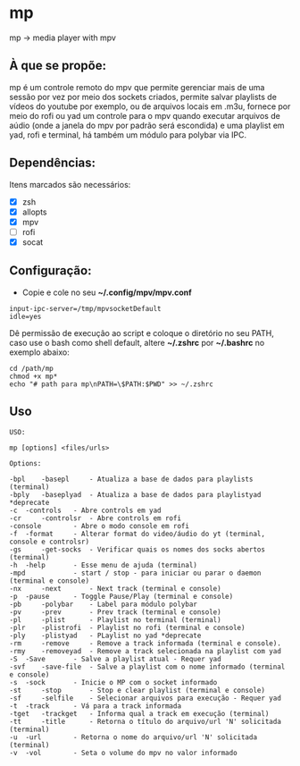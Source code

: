 # mp
mp -> media player with mpv

## À que se propõe:
mp é um controle remoto do mpv que permite gerenciar mais de uma sessão por vez por meio dos sockets criados, permite salvar playlists de vídeos do youtube por exemplo, ou de arquivos locais em .m3u, fornece por meio do rofi ou yad um controle para o mpv quando executar arquivos de aúdio (onde a janela do mpv por padrão será escondida) e uma playlist em yad, rofi e terminal, há também um módulo para polybar via IPC.

## Dependências:
<!-- * zsh -> não precisa ser o shell default do user
* allopts -> (incluso)
* mpv -> +youtube-dl para reproduzir videos do youtube
* yad -> para seleção de arquivos fora do terminal
* rofi -> para listar playlist e ter um painel de controle
* socat -> para comunicação com os sockets -->
Itens marcados são necessários:

- [x] zsh
- [x] allopts
- [x] mpv
- [ ] rofi
- [x] socat

## Configuração:

* Copie e cole no seu **~/.config/mpv/mpv.conf**
```
input-ipc-server=/tmp/mpvsocketDefault
idle=yes
```
Dê permissão de execução ao script e coloque o diretório no seu PATH, caso use o bash como shell default, altere **~/.zshrc** por **~/.bashrc** no exemplo abaixo:
```
cd /path/mp
chmod +x mp*
echo "# path para mp\nPATH=\$PATH:$PWD" >> ~/.zshrc
```
## Uso
```
USO: 	

mp [options] <files/urls>

Options:

-bpl 	-basepl		- Atualiza a base de dados para playlists (terminal)
-bply 	-baseplyad	- Atualiza a base de dados para playlistyad *deprecate
-c 	-controls	- Abre controls em yad
-cr 	-controlsr	- Abre controls em rofi
-console		- Abre o modo console em rofi
-f 	-format		- Alterar format do video/áudio do yt (terminal, console e controlsr)
-gs 	-get-socks	- Verificar quais os nomes dos socks abertos (terminal)
-h 	-help		- Esse menu de ajuda (terminal)
-mpd			- start / stop - para iniciar ou parar o daemon (terminal e console)
-nx 	-next 		- Next track (terminal e console)
-p 	-pause 		- Toggle Pause/Play (terminal e console)
-pb 	-polybar 	- Label para módulo polybar
-pv 	-prev 		- Prev track (terminal e console)
-pl 	-plist 		- Playlist no terminal (terminal)
-plr 	-plistrofi 	- Playlist no rofi (terminal e console)
-ply 	-plistyad 	- PLaylist no yad *deprecate
-rm 	-remove 	- Remove a track informada (terminal e console).
-rmy 	-removeyad 	- Remove a track selecionada na playlist com yad
-S 	-Save 		- Salve a playlist atual - Requer yad
-svf 	-save-file 	- Salve a playlist com o nome informado (terminal e console)
-s 	-sock 		- Inicie o MP com o socket informado
-st 	-stop 		- Stop e clear playlist (terminal e console)
-sf 	-selfile 	- Selecionar arquivos para execução - Requer yad
-t 	-track 		- Vá para a track informada
-tget 	-trackget 	- Informa qual a track em execução (terminal)
-tt 	-title 		- Retorna o título do arquivo/url 'N' solicitada (terminal)
-u 	-url 		- Retorna o nome do arquivo/url 'N' solicitada (terminal)
-v 	-vol 		- Seta o volume do mpv no valor informado
```
